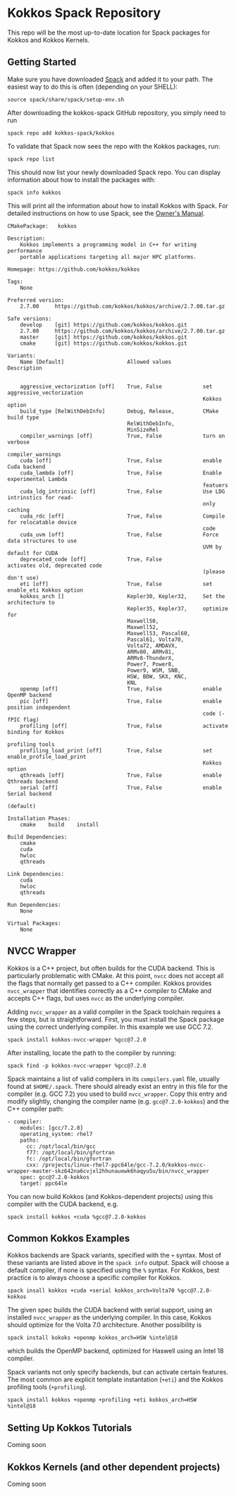 # Kokkos Spack Repository

This repo will be the most up-to-date location for Spack packages for Kokkos and Kokkos Kernels.

## Getting Started

Make sure you have downloaded [Spack](https://github.com/spack/spack) and added it to your path.
The easiest way to do this is often (depending on your SHELL):
````
source spack/share/spack/setup-env.sh 
````

After downloading the kokkos-spack GitHub repository, you simply need to run
````
spack repo add kokkos-spack/kokkos
````

To validate that Spack now sees the repo with the Kokkos packages, run:
````
spack repo list
````
This should now list your newly downloaded Spack repo.
You can display information about how to install the packages with:
````
spack info kokkos
````
This will print all the information about how to install Kokkos with Spack.
For detailed instructions on how to use Spack, see the [Owner's Manual](https://spack.readthedocs.io).
````
CMakePackage:   kokkos

Description:
    Kokkos implements a programming model in C++ for writing performance
    portable applications targeting all major HPC platforms.

Homepage: https://github.com/kokkos/kokkos

Tags: 
    None

Preferred version:  
    2.7.00     https://github.com/kokkos/kokkos/archive/2.7.00.tar.gz

Safe versions:  
    develop    [git] https://github.com/kokkos/kokkos.git
    2.7.00     https://github.com/kokkos/kokkos/archive/2.7.00.tar.gz
    master     [git] https://github.com/kokkos/kokkos.git
    cmake      [git] https://github.com/kokkos/kokkos.git

Variants:
    Name [Default]                    Allowed values          Description


    aggressive_vectorization [off]    True, False             set aggressive_vectorization
                                                              Kokkos option
    build_type [RelWithDebInfo]       Debug, Release,         CMake build type
                                      RelWithDebInfo,         
                                      MinSizeRel              
    compiler_warnings [off]           True, False             turn on verbose
                                                              compiler_warnings
    cuda [off]                        True, False             enable Cuda backend
    cuda_lambda [off]                 True, False             Enable experimental Lambda
                                                              featuers
    cuda_ldg_intrinsic [off]          True, False             Use LDG intrinstics for read-
                                                              only caching
    cuda_rdc [off]                    True, False             Compile for relocatable device
                                                              code
    cuda_uvm [off]                    True, False             Force data structures to use
                                                              UVM by default for CUDA
    deprecated_code [off]             True, False             activates old, deprecated code
                                                              (please don't use)
    eti [off]                         True, False             set enable_eti Kokkos option
    kokkos_arch []                    Kepler30, Kepler32,     Set the architecture to
                                      Kepler35, Kepler37,     optimize for
                                      Maxwell50,              
                                      Maxwell52,              
                                      Maxwell53, Pascal60,    
                                      Pascal61, Volta70,      
                                      Volta72, AMDAVX,        
                                      ARMv80, ARMv81,         
                                      ARMv8-ThunderX,         
                                      Power7, Power8,         
                                      Power9, WSM, SNB,       
                                      HSW, BDW, SKX, KNC,     
                                      KNL                     
    openmp [off]                      True, False             enable OpenMP backend
    pic [off]                         True, False             enable position independent
                                                              code (-fPIC flag)
    profiling [off]                   True, False             activate binding for Kokkos
                                                              profiling tools
    profiling_load_print [off]        True, False             set enable_profile_load_print
                                                              Kokkos option
    qthreads [off]                    True, False             enable Qthreads backend
    serial [off]                      True, False             enable Serial backend
                                                              (default)

Installation Phases:
    cmake    build    install

Build Dependencies:
    cmake
    cuda
    hwloc
    qthreads

Link Dependencies:
    cuda
    hwloc
    qthreads

Run Dependencies:
    None

Virtual Packages: 
    None
````

## NVCC Wrapper
Kokkos is a C++ project, but often builds for the CUDA backend. This is particularly problematic with CMake. At this point, `nvcc` does not accept all the flags that normally get passed to a C++ compiler.  Kokkos provides `nvcc_wrapper` that identifies correctly as a C++ compiler to CMake and accepts C++ flags, but uses `nvcc` as the underlying compiler.

Adding `nvcc_wrapper` as a valid compiler in the Spack toolchain requires a few steps, but is straightforward.
First, you must install the Spack package using the correct underlying compiler. In this example we use GCC 7.2.
````
spack install kokkos-nvcc-wrapper %gcc@7.2.0
````
After installing, locate the path to the compiler by running:
````
spack find -p kokkos-nvcc-wrapper %gcc@7.2.0
````
Spack maintains a list of valid compilers in its `compilers.yaml` file, usually found at `$HOME/.spack`.
There should already exist an entry in this file for the compiler (e.g. GCC 7.2) you used to build `nvcc_wrapper`.
Copy this entry and modify slightly, changing the compiler name (e.g. `gcc@7.2.0-kokkos`) and the C++ compiler path:
````
- compiler:
    modules: [gcc/7.2.0]
    operating_system: rhel7
    paths:
      cc: /opt/local/bin/gcc
      f77: /opt/local/bin/gfortran
      fc: /opt/local/bin/gfortran
      cxx: /projects/linux-rhel7-ppc64le/gcc-7.2.0/kokkos-nvcc-wrapper-master-skz642na6cvjxl2hhunauewk6haqyu5u/bin/nvcc_wrapper
    spec: gcc@7.2.0-kokkos
    target: ppc64le
````
You can now build Kokkos (and Kokkos-dependent projects) using this compiler with the CUDA backend, e.g.
````
spack install kokkos +cuda %gcc@7.2.0-kokkos
````

## Common Kokkos Examples
Kokkos backends are Spack variants, specified with the `+` syntax. Most of these variants are listed above in the `spack info` output.  Spack will choose a default compiler, if none is specified using the `%` syntax. For Kokkos, best practice is to always choose a specific compiler for Kokkos.
````
spack insall kokkos +cuda +serial kokkos_arch=Volta70 %gcc@7.2.0-kokkos
````
The given spec builds the CUDA backend with serial support, using an installed `nvcc_wrapper` as the underlying compiler. In this case, Kokkos should optimize for the Volta 7.0 architecture. Another possibility is
````
spack install kokoks +openmp kokkos_arch=HSW %intel@18
````
which builds the OpenMP backend, optimized for Haswell using an Intel 18 compiler. 

Spack variants not only specify backends, but can activate certain features. The most common are explicit template instantation (`+eti`) and the Kokkos profiling tools (`+profiling`).
````
spack install kokkos +openmp +profiling +eti kokkos_arch=HSW  %intel@18
````

## Setting Up Kokkos Tutorials
Coming soon

## Kokkos Kernels (and other dependent projects)
Coming soon





